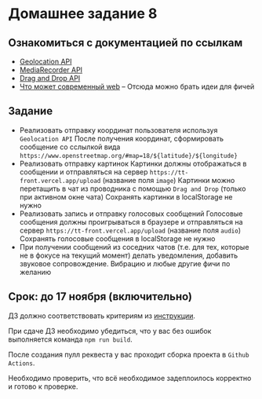 # Домашнее задание 8

## Ознакомиться с документацией по ссылкам

- [Geolocation API](https://developer.mozilla.org/en-US/docs/Web/API/Geolocation_API)
- [MediaRecorder API](https://developer.mozilla.org/en-US/docs/Web/API/MediaRecorder)
- [Drag and Drop API](https://developer.mozilla.org/en-US/docs/Web/API/HTML_Drag_and_Drop_API)
- [Что может современный web](https://whatwebcando.today/) – Отсюда можно брать идеи для фичей


## Задание

* Реализовать отправку координат пользователя используя `Geolocation API`
  После получения координат, сформировать сообщение со сслылкой вида `https://www.openstreetmap.org/#map=18/${latitude}/${longitude}`
* Реализовать отправку картинок
  Картинки должны отображаться в сообщении и отправляться на сервер `https://tt-front.vercel.app/upload` (название поля `image`)
  Картинки можно перетащить в чат из проводника с помощью `Drag and Drop` (только при активном окне чата)
  Сохранять картинки в localStorage не нужно
* Реализовать запись и отправку голосовых сообщений
  Голосовые сообщения должны проигрываться в браузере и отправляться на сервер `https://tt-front.vercel.app/upload` (название поля `audio`)
  Сохранять голосовые сообщения в localStorage не нужно
* При получении сообщений из соседних чатов (т.е. для тех, которые не в фокусе на текущий момент) делать уведомления, добавить звуковое сопровождение. Вибрацию и любые другие фичи по желанию


## Срок: до 17 ноября (включительно)

ДЗ должно соответствовать критериям из [инструкции](https://github.com/track-mail-ru/homework#9-%D0%BF%D1%80%D0%B0%D0%B2%D0%B8%D0%BB%D0%B0-%D1%81%D0%B4%D0%B0%D1%87%D0%B8-%D0%B4%D0%B7).

При сдаче ДЗ необходимо убедиться, что у вас без ошибок выполняется команда `npm run build`.

После создания пулл реквеста у вас проходит сборка проекта в `Github Actions`.

Необходимо проверить, что всё необходимое задеплоилось корректно и готово к проверке.
